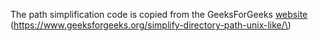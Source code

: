 The path simplification code is copied from the GeeksForGeeks [website](https://www.geeksforgeeks.org/simplify-directory-path-unix-like/) \(https://www.geeksforgeeks.org/simplify-directory-path-unix-like/\)